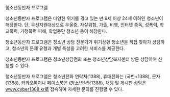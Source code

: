 청소년동반자 프로그램

청소년동반자 프로그램은 다양한 위기를 겪고 있는 만 9세 이상 24세 이하인 청소년이 해당한다. 단, 우선지원대상으로 우울증, 자살위험, 가출, 비행, 인터넷 중독, 성폭력, 학교폭력, 가정폭력 피해, 학업중단 청소년 등이 해당한다.

청소년동반자 프로그램은 청소년 상담 전문가가 위기상황 청소년을 직접 찾아가 상담하고, 청소년의 문제 유형과 개별 특성을 고려한 서비스를 제공한다.

청소년동반자 프로그램은 청소년상담전화 또는 청소년상담복지센터 방문 상담하여 신청할 수 있다.

청소년동반자 프로그램은 청소년전화 연락처(1388), 휴대전화는 (국번+1388), 문자(1388), 카카오톡이나 페이스북은 (청소년상담1388), 채팅 및 게시판 상담은 www.cyber1388.kr로 접속하여 자세한 문의를 진행할 수 있다.